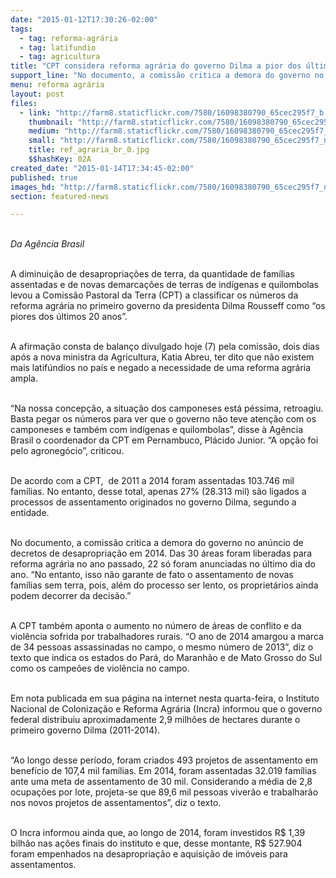 ```yaml
---
date: "2015-01-12T17:30:26-02:00"
tags:
  - tag: reforma-agrária
  - tag: latifundio
  - tag: agricultura
title: "CPT considera reforma agrária do governo Dilma a pior dos últimos 20 anos "
support_line: "No documento, a comissão critica a demora do governo no anúncio de decretos de desapropriação em 2014."
menu: reforma agrária
layout: post
files:
  - link: "http://farm8.staticflickr.com/7580/16098380790_65cec295f7_b.jpg"
    thumbnail: "http://farm8.staticflickr.com/7580/16098380790_65cec295f7_t.jpg"
    medium: "http://farm8.staticflickr.com/7580/16098380790_65cec295f7_z.jpg"
    small: "http://farm8.staticflickr.com/7580/16098380790_65cec295f7_n.jpg"
    title: ref_agraria_br_0.jpg
    $$hashKey: 02A
created_date: "2015-01-14T17:34:45-02:00"
published: true
images_hd: "http://farm8.staticflickr.com/7580/16098380790_65cec295f7_n.jpg"
section: featured-news

---
```

<p><br />
<em>Da Ag&ecirc;ncia Brasil</em></p>

<p><br />
A diminui&ccedil;&atilde;o de desapropria&ccedil;&otilde;es de terra, da quantidade de fam&iacute;lias assentadas e de novas demarca&ccedil;&otilde;es de terras de ind&iacute;genas e quilombolas levou a Comiss&atilde;o Pastoral da Terra (CPT) a classificar os n&uacute;meros da reforma agr&aacute;ria no primeiro governo da presidenta Dilma Rousseff como &ldquo;os piores dos &uacute;ltimos 20 anos&rdquo;.</p>

<p><br />
A afirma&ccedil;&atilde;o consta de balan&ccedil;o divulgado hoje (7) pela comiss&atilde;o, dois dias ap&oacute;s a nova ministra da Agricultura, Katia Abreu, ter dito que n&atilde;o existem mais latif&uacute;ndios no pa&iacute;s e negado a necessidade de uma reforma agr&aacute;ria ampla.</p>

<p><br />
&ldquo;Na nossa concep&ccedil;&atilde;o, a situa&ccedil;&atilde;o dos camponeses est&aacute; p&eacute;ssima, retroagiu. Basta pegar os n&uacute;meros para ver que o governo n&atilde;o teve aten&ccedil;&atilde;o com os camponeses e tamb&eacute;m com ind&iacute;genas e quilombolas&rdquo;, disse &agrave; Ag&ecirc;ncia Brasil o coordenador da CPT em Pernambuco, Pl&aacute;cido Junior. &ldquo;A op&ccedil;&atilde;o foi pelo agroneg&oacute;cio&rdquo;, criticou.</p>

<p><br />
De acordo com a CPT, &nbsp;de 2011 a 2014 foram assentadas 103.746 mil fam&iacute;lias. No entanto, desse total, apenas 27% (28.313 mil) s&atilde;o ligados a processos de assentamento originados no governo Dilma, segundo a entidade.</p>

<p><br />
No documento, a comiss&atilde;o critica a demora do governo no an&uacute;ncio de decretos de desapropria&ccedil;&atilde;o em 2014. Das 30 &aacute;reas foram liberadas para reforma agr&aacute;ria no ano passado, 22 s&oacute; foram anunciadas no &uacute;ltimo dia do ano. &ldquo;No entanto, isso n&atilde;o garante de fato o assentamento de novas fam&iacute;lias sem terra, pois, al&eacute;m do processo ser lento, os propriet&aacute;rios ainda podem decorrer da decis&atilde;o.&rdquo;</p>

<p><br />
A CPT tamb&eacute;m aponta o aumento no n&uacute;mero de &aacute;reas de conflito e da viol&ecirc;ncia sofrida por trabalhadores rurais. &ldquo;O ano de 2014 amargou a marca de 34 pessoas assassinadas no campo, o mesmo n&uacute;mero de 2013&rdquo;, diz o texto que indica os estados do Par&aacute;, do Maranh&atilde;o e de Mato Grosso do Sul como os campe&otilde;es de viol&ecirc;ncia no campo.</p>

<p><br />
Em nota publicada em sua p&aacute;gina na internet nesta quarta-feira, o Instituto Nacional de Coloniza&ccedil;&atilde;o e Reforma Agr&aacute;ria (Incra) informou que o governo federal distribuiu aproximadamente 2,9 milh&otilde;es de hectares durante o primeiro governo Dilma (2011-2014).</p>

<p><br />
&ldquo;Ao longo desse per&iacute;odo, foram criados 493 projetos de assentamento em benef&iacute;cio de 107,4 mil fam&iacute;lias. Em 2014, foram assentadas 32.019 fam&iacute;lias ante uma meta de assentamento de 30 mil. Considerando a m&eacute;dia de 2,8 ocupa&ccedil;&otilde;es por lote, projeta-se que 89,6 mil pessoas viver&atilde;o e trabalhar&atilde;o nos novos projetos de assentamentos&rdquo;, diz o texto.</p>

<p><br />
O Incra informou ainda que, ao longo de 2014, foram investidos R$ 1,39 bilh&atilde;o nas a&ccedil;&otilde;es finais do instituto e que, desse montante, R$ 527.904 foram empenhados na desapropria&ccedil;&atilde;o e aquisi&ccedil;&atilde;o de im&oacute;veis para assentamentos.</p>
